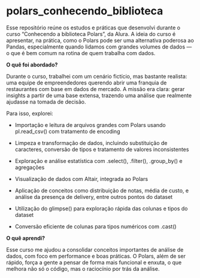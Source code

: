 # polars_conhecendo_biblioteca
Esse repositório reúne os estudos e práticas que desenvolvi durante o curso “Conhecendo a biblioteca Polars”, da Alura. A ideia do curso é apresentar, na prática, como o Polars pode ser uma alternativa poderosa ao Pandas, especialmente quando lidamos com grandes volumes de dados — o que é bem comum na rotina de quem trabalha com dados.


**O quê foi abordado?**

Durante o curso, trabalhei com um cenário fictício, mas bastante realista: uma equipe de empreendedores querendo abrir uma franquia de restaurantes com base em dados de mercado. A missão era clara: gerar insights a partir de uma base extensa, trazendo uma análise que realmente ajudasse na tomada de decisão.

Para isso, explorei:
- Importação e leitura de arquivos grandes com Polars usando pl.read_csv() com tratamento de encoding

- Limpeza e transformação de dados, incluindo substituição de caracteres, conversão de tipos e tratamento de valores inconsistentes

- Exploração e análise estatística com .select(), .filter(), .group_by() e agregações

- Visualização de dados com Altair, integrada ao Polars

- Aplicação de conceitos como distribuição de notas, média de custo, e análise da presença de delivery, entre outros pontos do dataset

- Utilização do glimpse() para exploração rápida das colunas e tipos do dataset

- Conversão eficiente de colunas para tipos numéricos com .cast()

**O quê aprendi?**

Esse curso me ajudou a consolidar conceitos importantes de análise de dados, com foco em performance e boas práticas. O Polars, além de ser rápido, força a gente a pensar de forma mais funcional e enxuta, o que melhora não só o código, mas o raciocínio por trás da análise.
